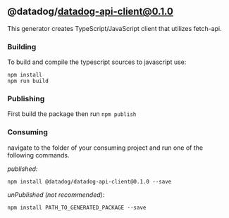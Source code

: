 ## @datadog/datadog-api-client@0.1.0

This generator creates TypeScript/JavaScript client that utilizes fetch-api. 

### Building

To build and compile the typescript sources to javascript use:
```
npm install
npm run build
```

### Publishing

First build the package then run ```npm publish```

### Consuming

navigate to the folder of your consuming project and run one of the following commands.

_published:_

```
npm install @datadog/datadog-api-client@0.1.0 --save
```

_unPublished (not recommended):_

```
npm install PATH_TO_GENERATED_PACKAGE --save
